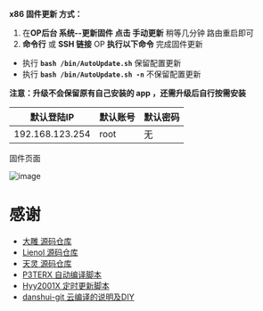 **x86 固件更新 方式：**

1. 在**OP后台 系统--更新固件 点击 手动更新** 稍等几分钟 路由重启即可
2. **命令行** 或 **SSH 链接** OP **执行以下命令** 完成固件更新
- 执行 **`bash /bin/AutoUpdate.sh`** 保留配置更新
- 执行 **`bash /bin/AutoUpdate.sh -n`** 不保留配置更新

**注意：升级不会保留原有自己安装的 app ，还需升级后自行按需安装**

| 默认登陆IP  | 默认账号 | 默认密码 |
| ---- | ---- | ---- |
| 192.168.123.254 | root | 无 |

固件页面

![image](https://raw.githubusercontent.com/gd0772/AutoBuild-OpenWrt/main/img/opimg.png)

# 感谢
- [大雕 源码仓库](https://github.com/coolsnowwolf/lede.git)
- [Lienol 源码仓库](https://github.com/Lienol/openwrt.git)
- [天灵 源码仓库](https://github.com/project-openwrt/openwrt.git)
- [P3TERX 自动编译脚本](https://github.com/P3TERX/Actions-OpenWrt)
- [Hyy2001X 定时更新脚本](https://github.com/Hyy2001X/AutoBuild-Actions)
- [danshui-git 云编译的说明及DIY](https://github.com/danshui-git/build-actions)
